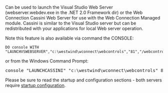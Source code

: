 ﻿Can be used to launch the Visual Studio Web Server (webserver.webdev.exe in the .NET 2.0 Framework dir) or the Web Connection Cassini Web Server for use with the Web Connection Managed module. Cassini is similar to the Visual Studio server but can be redistributed with your applications for local Web server operation.Note this feature is also available via command the CONSOLE:```foxproDO console WITH "LAUNCHVSWEBSERVER","c:\westwind\wconnect\webcontrols","81","/webcontrols"```or from the Windows Command Prompt:<pre>console "LAUNCHCASSINI" "c:\westwind\wconnect\webcontrols" 81 "/webcontrols"</pre>Please be sure to read the startup and configuration sections - both servers require [startup configuration](vfps://Topic/_2611D4RBH).